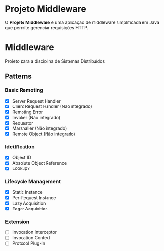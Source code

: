 # Projeto Middleware

O **Projeto Middleware** é uma aplicação de middleware simplificada em Java que permite gerenciar requisições HTTP.

# Middleware
Projeto para a disciplina de Sistemas Distribuídos

## Patterns

### Basic Remoting 
- [x] Server Request Handler
- [x] Client Request Handler (Não integrado)
- [x] Remoting Error
- [x] Invoker (Não integrado)
- [x] Requestor
- [x] Marshaller (Não integrado)
- [x] Remote Object (Não integrado)

### Idetification
- [x] Object ID
- [x] Absolute Object Reference
- [x] Lookup?

### Lifecycle Management
- [x] Static Instance
- [x] Per-Request Instance
- [x] Lazy Acquisition
- [x] Eager Acquisition

### Extension
- [ ] Invocation Interceptor
- [ ] Invocation Context
- [ ] Protocol Plug-In
